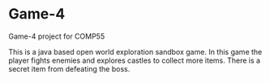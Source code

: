 # Game-4
Game-4 project for COMP55

This is a java based open world exploration sandbox game. 
In this game the player fights enemies and explores castles to collect more items.
There is a secret item from defeating the boss.